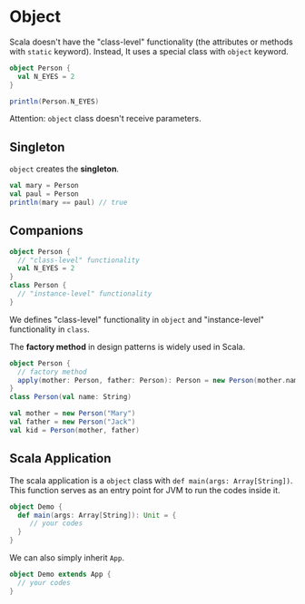 # Object

Scala doesn't have the "class-level" functionality (the attributes or methods with `static` keyword). Instead, It uses a special class with `object` keyword.

```scala
object Person {
  val N_EYES = 2
}

println(Person.N_EYES)
```

Attention: `object` class doesn't receive parameters.

## Singleton

`object` creates the **singleton**.

```scala
val mary = Person
val paul = Person
println(mary == paul) // true
```

## Companions

```scala
object Person {
  // "class-level" functionality
  val N_EYES = 2
}
class Person {
  // "instance-level" functionality
}
```

We defines "class-level" functionality in `object` and "instance-level" functionality in `class`.

The **factory method** in design patterns is widely used in Scala.

```scala
object Person {
  // factory method
  apply(mother: Person, father: Person): Person = new Person(mother.name + father.name)
}
class Person(val name: String)

val mother = new Person("Mary")
val father = new Person("Jack")
val kid = Person(mother, father)
```

## Scala Application

The scala application is a `object` class with `def main(args: Array[String])`. This function serves as an entry point for JVM to run the codes inside it.

```scala
object Demo {
  def main(args: Array[String]): Unit = {
     // your codes
  }
}
```

We can also simply inherit `App`.

```scala
object Demo extends App {
  // your codes
}
```
